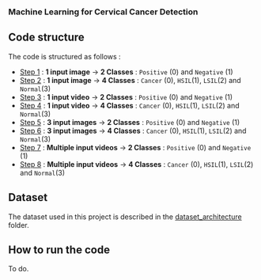 ### Machine Learning for Cervical Cancer Detection

## Code structure

The code is structured as follows :
- [Step 1](Step1) : **1 input image** -> **2 Classes** : `Positive` (0) and `Negative` (1)
- [Step 2](Step2) : **1 input image** -> **4 Classes** : `Cancer` (0), `HSIL`(1), `LSIL`(2) and `Normal`(3)
- [Step 3](Step3) : **1 input video** -> **2 Classes** : `Positive` (0) and `Negative` (1)
- [Step 4](Step4) : **1 input video** -> **4 Classes** : `Cancer` (0), `HSIL`(1), `LSIL`(2) and `Normal`(3)
- [Step 5](Step5) : **3 input images** -> **2 Classes** : `Positive` (0) and `Negative` (1)
- [Step 6](Step6) : **3 input images** -> **4 Classes** : `Cancer` (0), `HSIL`(1), `LSIL`(2) and `Normal`(3)
- [Step 7](Step7) : **Multiple input videos** -> **2 Classes** : `Positive` (0) and `Negative` (1)
- [Step 8](Step8) : **Multiple input videos** -> **4 Classes** : `Cancer` (0), `HSIL`(1), `LSIL`(2) and `Normal`(3)

## Dataset

The dataset used in this project is described in the [dataset_architecture](../dataset_architecture) folder.

## How to run the code

To do.